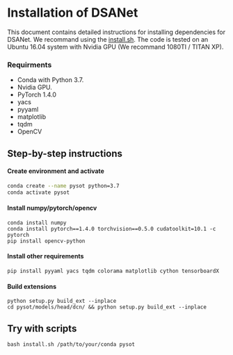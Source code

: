 # Installation of DSANet

This document contains detailed instructions for installing dependencies for DSANet. We recommand using the [install.sh](install.sh). The code is tested on an Ubuntu 16.04 system with Nvidia GPU (We recommand 1080TI / TITAN XP).

### Requirments
* Conda with Python 3.7.
* Nvidia GPU.
* PyTorch 1.4.0
* yacs
* pyyaml
* matplotlib
* tqdm
* OpenCV

## Step-by-step instructions

#### Create environment and activate
```bash
conda create --name pysot python=3.7
conda activate pysot
```

#### Install numpy/pytorch/opencv
```
conda install numpy
conda install pytorch==1.4.0 torchvision==0.5.0 cudatoolkit=10.1 -c pytorch
pip install opencv-python
```

#### Install other requirements
```
pip install pyyaml yacs tqdm colorama matplotlib cython tensorboardX
```

#### Build extensions
```
python setup.py build_ext --inplace
cd pysot/models/head/dcn/ && python setup.py build_ext --inplace
```


## Try with scripts
```
bash install.sh /path/to/your/conda pysot
```
